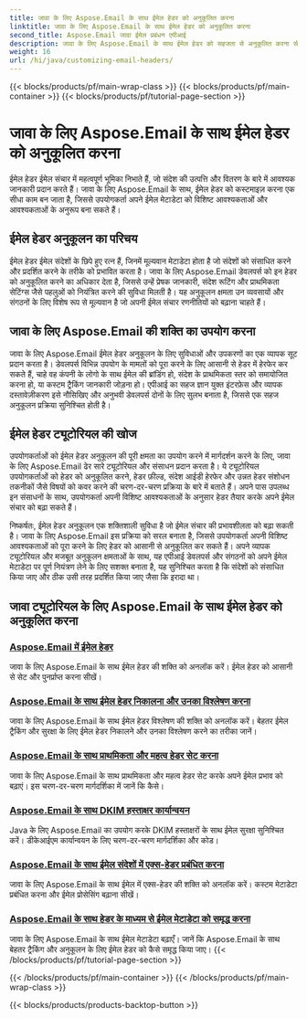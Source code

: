 ```yaml
---
title: जावा के लिए Aspose.Email के साथ ईमेल हेडर को अनुकूलित करना
linktitle: जावा के लिए Aspose.Email के साथ ईमेल हेडर को अनुकूलित करना
second_title: Aspose.Email जावा ईमेल प्रबंधन एपीआई
description: जावा के लिए Aspose.Email के साथ ईमेल हेडर को सहजता से अनुकूलित करना सीखें। ट्यूटोरियल में गोता लगाएँ और ईमेल हेडर अनुकूलन की शक्ति का उपयोग करें।
weight: 16
url: /hi/java/customizing-email-headers/
---
```


{{< blocks/products/pf/main-wrap-class >}}
{{< blocks/products/pf/main-container >}}
{{< blocks/products/pf/tutorial-page-section >}}

# जावा के लिए Aspose.Email के साथ ईमेल हेडर को अनुकूलित करना


ईमेल हेडर ईमेल संचार में महत्वपूर्ण भूमिका निभाते हैं, जो संदेश की उत्पत्ति और वितरण के बारे में आवश्यक जानकारी प्रदान करते हैं। जावा के लिए Aspose.Email के साथ, ईमेल हेडर को कस्टमाइज़ करना एक सीधा काम बन जाता है, जिससे उपयोगकर्ता अपने ईमेल मेटाडेटा को विशिष्ट आवश्यकताओं और आवश्यकताओं के अनुरूप बना सकते हैं।

## ईमेल हेडर अनुकूलन का परिचय

ईमेल हेडर ईमेल संदेशों के छिपे हुए रत्न हैं, जिनमें मूल्यवान मेटाडेटा होता है जो संदेशों को संसाधित करने और प्रदर्शित करने के तरीके को प्रभावित करता है। जावा के लिए Aspose.Email डेवलपर्स को इन हेडर को अनुकूलित करने का अधिकार देता है, जिससे उन्हें प्रेषक जानकारी, संदेश रूटिंग और प्राथमिकता सेटिंग्स जैसे पहलुओं को नियंत्रित करने की सुविधा मिलती है। यह अनुकूलन क्षमता उन व्यवसायों और संगठनों के लिए विशेष रूप से मूल्यवान है जो अपनी ईमेल संचार रणनीतियों को बढ़ाना चाहते हैं।

## जावा के लिए Aspose.Email की शक्ति का उपयोग करना

जावा के लिए Aspose.Email ईमेल हेडर अनुकूलन के लिए सुविधाओं और उपकरणों का एक व्यापक सूट प्रदान करता है। डेवलपर्स विभिन्न उपयोग के मामलों को पूरा करने के लिए आसानी से हेडर में हेरफेर कर सकते हैं, चाहे वह कंपनी के लोगो के साथ ईमेल की ब्रांडिंग हो, संदेश के प्राथमिकता स्तर को समायोजित करना हो, या कस्टम ट्रैकिंग जानकारी जोड़ना हो। एपीआई का सहज ज्ञान युक्त इंटरफ़ेस और व्यापक दस्तावेज़ीकरण इसे नौसिखिए और अनुभवी डेवलपर्स दोनों के लिए सुलभ बनाता है, जिससे एक सहज अनुकूलन प्रक्रिया सुनिश्चित होती है।

## ईमेल हेडर ट्यूटोरियल की खोज

उपयोगकर्ताओं को ईमेल हेडर अनुकूलन की पूरी क्षमता का उपयोग करने में मार्गदर्शन करने के लिए, जावा के लिए Aspose.Email ढेर सारे ट्यूटोरियल और संसाधन प्रदान करता है। ये ट्यूटोरियल उपयोगकर्ताओं को हेडर को अनुकूलित करने, हेडर फ़ील्ड, संदेश आईडी हेरफेर और उन्नत हेडर संशोधन तकनीकों जैसे विषयों को कवर करने की चरण-दर-चरण प्रक्रिया के बारे में बताते हैं। अपने पास उपलब्ध इन संसाधनों के साथ, उपयोगकर्ता अपनी विशिष्ट आवश्यकताओं के अनुसार हेडर तैयार करके अपने ईमेल संचार को बढ़ा सकते हैं।

निष्कर्षतः, ईमेल हेडर अनुकूलन एक शक्तिशाली सुविधा है जो ईमेल संचार की प्रभावशीलता को बढ़ा सकती है। जावा के लिए Aspose.Email इस प्रक्रिया को सरल बनाता है, जिससे उपयोगकर्ता अपनी विशिष्ट आवश्यकताओं को पूरा करने के लिए हेडर को आसानी से अनुकूलित कर सकते हैं। अपने व्यापक ट्यूटोरियल और मजबूत अनुकूलन क्षमताओं के साथ, यह एपीआई डेवलपर्स और संगठनों को अपने ईमेल मेटाडेटा पर पूर्ण नियंत्रण लेने के लिए सशक्त बनाता है, यह सुनिश्चित करता है कि संदेशों को संसाधित किया जाए और ठीक उसी तरह प्रदर्शित किया जाए जैसा कि इरादा था।

## जावा ट्यूटोरियल के लिए Aspose.Email के साथ ईमेल हेडर को अनुकूलित करना
### [Aspose.Email में ईमेल हेडर](./email-headers/)
जावा के लिए Aspose.Email के साथ ईमेल हेडर की शक्ति को अनलॉक करें। ईमेल हेडर को आसानी से सेट और पुनर्प्राप्त करना सीखें।
### [Aspose.Email के साथ ईमेल हेडर निकालना और उनका विश्लेषण करना](./extracting-and-analyzing-email-headers/)
जावा के लिए Aspose.Email के साथ ईमेल हेडर विश्लेषण की शक्ति को अनलॉक करें। बेहतर ईमेल ट्रैकिंग और सुरक्षा के लिए ईमेल हेडर निकालने और उनका विश्लेषण करने का तरीका जानें।
### [Aspose.Email के साथ प्राथमिकता और महत्व हेडर सेट करना](./setting-priority-and-importance-headers/)
जावा के लिए Aspose.Email के साथ प्राथमिकता और महत्व हेडर सेट करके अपने ईमेल प्रभाव को बढ़ाएं। इस चरण-दर-चरण मार्गदर्शिका में जानें कि कैसे।
### [Aspose.Email के साथ DKIM हस्ताक्षर कार्यान्वयन](./dkim-signatures-implementation/)
Java के लिए Aspose.Email का उपयोग करके DKIM हस्ताक्षरों के साथ ईमेल सुरक्षा सुनिश्चित करें। डीकेआईएम कार्यान्वयन के लिए चरण-दर-चरण मार्गदर्शिका और कोड।
### [Aspose.Email के साथ ईमेल संदेशों में एक्स-हेडर प्रबंधित करना](./managing-x-headers-in-email-messages/)
जावा के लिए Aspose.Email के साथ ईमेल में एक्स-हेडर की शक्ति को अनलॉक करें। कस्टम मेटाडेटा प्रबंधित करना और ईमेल प्रोसेसिंग बढ़ाना सीखें।
### [Aspose.Email के साथ हेडर के माध्यम से ईमेल मेटाडेटा को समृद्ध करना](./enriching-email-metadata-through-headers/)
जावा के लिए Aspose.Email के साथ ईमेल मेटाडेटा बढ़ाएँ। जानें कि Aspose.Email के साथ बेहतर ट्रैकिंग और अनुकूलन के लिए ईमेल हेडर को कैसे समृद्ध किया जाए।
{{< /blocks/products/pf/tutorial-page-section >}}

{{< /blocks/products/pf/main-container >}}
{{< /blocks/products/pf/main-wrap-class >}}

{{< blocks/products/products-backtop-button >}}
